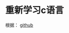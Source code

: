 <h1>重新学习c语言</h1>

<p>根据：
<a href = "https://github.com/Mzzopublic/C/tree/master/经典示例">github</a>
</p>